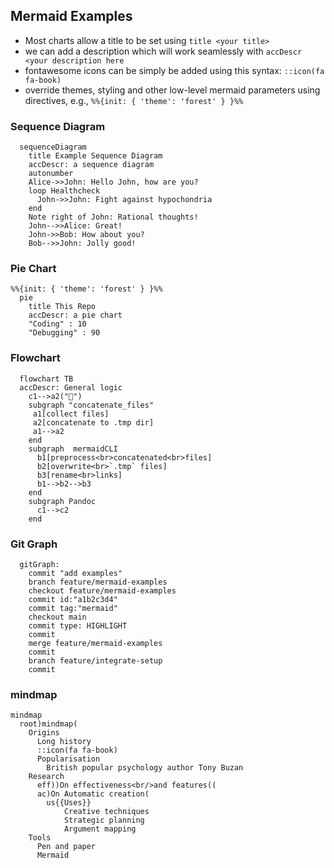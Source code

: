 ## Mermaid Examples

- Most charts allow a title to be set using `title <your title>`
- we can add a description which will work seamlessly with
  `accDescr <your description here`
- fontawesome icons can be simply be added using this syntax:
  `::icon(fa fa-book)`
- override themes, styling and other low-level mermaid parameters using
  directives, e.g., `%%{init: { 'theme': 'forest' } }%% `

### Sequence Diagram

``` mermaid
  sequenceDiagram 
    title Example Sequence Diagram
    accDescr: a sequence diagram
    autonumber
    Alice->>John: Hello John, how are you?
    loop Healthcheck
      John->>John: Fight against hypochondria
    end
    Note right of John: Rational thoughts!
    John-->>Alice: Great!
    John->>Bob: How about you?
    Bob-->>John: Jolly good!
```

### Pie Chart

``` mermaid
%%{init: { 'theme': 'forest' } }%%
  pie 
    title This Repo
    accDescr: a pie chart
    "Coding" : 10
    "Debugging" : 90
```

### Flowchart

``` mermaid
  flowchart TB
  accDescr: General logic
    c1-->a2("🍎")
    subgraph "concatenate_files"
     a1[collect files]
     a2[concatenate to .tmp dir]
     a1-->a2
    end
    subgraph  mermaidCLI
      b1[preprocess<br>concatenated<br>files]
      b2[overwrite<br>`.tmp` files]
      b3[rename<br>links]
      b1-->b2-->b3
    end
    subgraph Pandoc
      c1-->c2
    end
```

### Git Graph

``` mermaid
  gitGraph:
    commit "add examples"
    branch feature/mermaid-examples
    checkout feature/mermaid-examples
    commit id:"a1b2c3d4"
    commit tag:"mermaid"
    checkout main
    commit type: HIGHLIGHT
    commit
    merge feature/mermaid-examples
    commit
    branch feature/integrate-setup
    commit
```

### mindmap

``` mermaid
mindmap
  root)mindmap(
    Origins
      Long history
      ::icon(fa fa-book)
      Popularisation
        British popular psychology author Tony Buzan
    Research
      eff))On effectiveness<br/>and features((
      ac)On Automatic creation(
        us{{Uses}}
            Creative techniques
            Strategic planning
            Argument mapping
    Tools
      Pen and paper
      Mermaid
```
